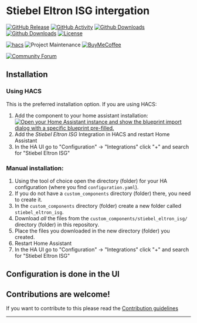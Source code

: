 # Stiebel Eltron ISG intergation

[![GitHub Release][releases-shield]][releases]
[![GitHub Activity][commits-shield]][commits]
[![Github Downloads](https://img.shields.io/github/downloads/pail23/stiebel_eltron_isg_component/total)](https://github.com/pail23/stiebel_eltron_isg_component) [![Github Downloads](https://img.shields.io/github/downloads/pail23/stiebel_eltron_isg_component/latest/total)](https://github.com/pail23/stiebel_eltron_isg_component)
[![License][license-shield]](LICENSE)

[![hacs][hacsbadge]][hacs]
![Project Maintenance][maintenance-shield]
[![BuyMeCoffee][buymecoffeebadge]][buymecoffee]

[![Community Forum][forum-shield]][forum]


## Installation

### Using HACS


This is the preferred installation option. If you are using HACS:
1. Add the component to your home assistant installation: [![Open your Home Assistant instance and show the blueprint import dialog with a specific blueprint pre-filled.](https://my.home-assistant.io/badges/hacs_repository.svg)](https://my.home-assistant.io/redirect/hacs_repository/?owner=pail23&repository=stiebel_eltron_isg_component&category=integration)
2. Add the _Stiebel Eltron ISG_ Integration in HACS and restart Home Assistant
3. In the HA UI go to "Configuration" -> "Integrations" click "+" and search for "Stiebel Eltron ISG"

### Manual installation:

1. Using the tool of choice open the directory (folder) for your HA configuration (where you find `configuration.yaml`).
2. If you do not have a `custom_components` directory (folder) there, you need to create it.
3. In the `custom_components` directory (folder) create a new folder called `stiebel_eltron_isg`.
4. Download _all_ the files from the `custom_components/stiebel_eltron_isg/` directory (folder) in this repository.
5. Place the files you downloaded in the new directory (folder) you created.
6. Restart Home Assistant
7. In the HA UI go to "Configuration" -> "Integrations" click "+" and search for "Stiebel Eltron ISG"




## Configuration is done in the UI

<!---->

## Contributions are welcome!

If you want to contribute to this please read the [Contribution guidelines](CONTRIBUTING.md)

***

[stiebel_eltron_isg]: https://github.com/pail23/stiebel_eltron_isg
[buymecoffee]: https://www.buymeacoffee.com/pail23
[buymecoffeebadge]: https://img.shields.io/badge/buy%20me%20a%20coffee-donate-yellow.svg
[commits-shield]: https://img.shields.io/github/commit-activity/y/pail23/stiebel_eltron_isg_component
[commits]: https://github.com/pail23/stiebel_eltron_isg/commits/master
[hacs]: https://github.com/hacs
[hacsbadge]: https://img.shields.io/badge/HACS-Default-orange
[forum-shield]: https://img.shields.io/badge/community-forum-brightgreen
[forum]: https://community.home-assistant.io/
[license-shield]: https://img.shields.io/github/license/pail23/stiebel_eltron_isg_component
[maintenance-shield]: https://img.shields.io/badge/maintainer-Paul%20Frank-green
[releases-shield]: https://img.shields.io/github/v/release/pail23/stiebel_eltron_isg_component
[releases]: https://github.com/pail23/stiebel_eltron_isg/releases
